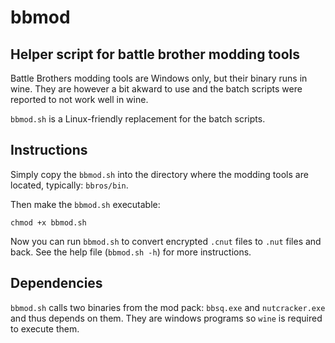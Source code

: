 # bbmod
## Helper script for battle brother modding tools

Battle Brothers modding tools are Windows only, but their binary runs in wine. They are however a bit akward to use and the batch scripts were reported to not work well in wine.

`bbmod.sh` is a Linux-friendly replacement for the batch scripts.

## Instructions
Simply copy the `bbmod.sh` into the directory where the modding tools are located, typically: `bbros/bin`.

Then make the `bbmod.sh` executable:
```
chmod +x bbmod.sh
```

Now you can run `bbmod.sh` to convert encrypted `.cnut` files to `.nut` files and back. See the help file (`bbmod.sh -h`) for more instructions.

## Dependencies
`bbmod.sh` calls two binaries from the mod pack: `bbsq.exe` and `nutcracker.exe` and thus depends on them. They are windows programs so `wine` is required to execute them.
